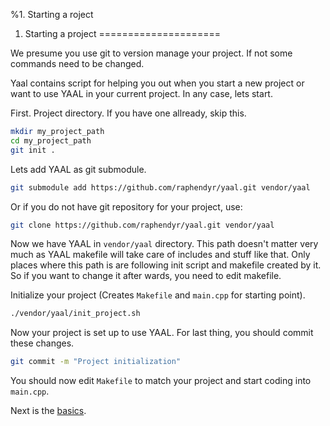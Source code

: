 %1. Starting a roject
1. Starting a project
=====================

We presume you use git to version manage your project. If not some commands need to be changed.

Yaal contains script for helping you out when you start a new project or want to use YAAL in your current project. In any case, lets start.

First. Project directory. If you have one allready, skip this.

```sh
mkdir my_project_path
cd my_project_path
git init .
```

Lets add YAAL as git submodule.

```sh
git submodule add https://github.com/raphendyr/yaal.git vendor/yaal
```

Or if you do not have git repository for your project, use:

```sh
git clone https://github.com/raphendyr/yaal.git vendor/yaal
```

Now we have YAAL in `vendor/yaal` directory. This path doesn't matter very much as YAAL makefile will take care of includes and stuff like that. Only places where this path is are following init script and makefile created by it. So if you want to change it after wards, you need to edit makefile.

Initialize your project (Creates `Makefile` and `main.cpp` for starting point).

```sh
./vendor/yaal/init_project.sh
```

Now your project is set up to use YAAL. For last thing, you should commit these changes.

```sh
git commit -m "Project initialization"
```

You should now edit `Makefile` to match your project and start coding into `main.cpp`.

Next is the [basics](2_basics.md).
